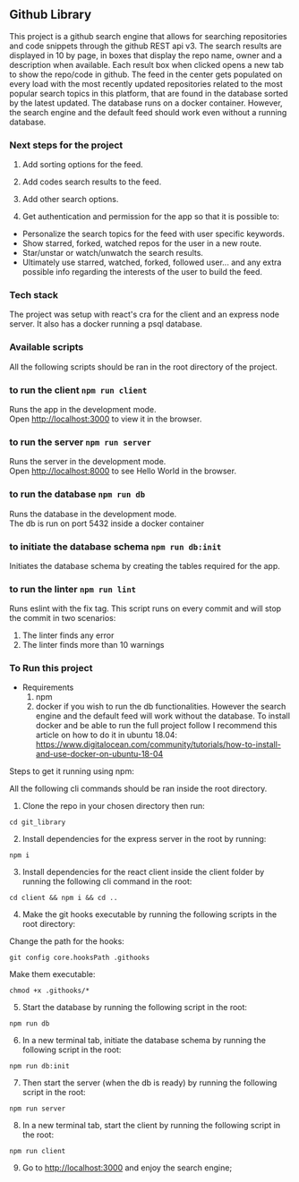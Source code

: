 ## Github Library

This project is a github search engine that allows for searching repositories and code snippets through the github REST api v3.
The search results are displayed in 10 by page, in boxes that display the repo name, owner and a description when available. Each result box when clicked opens a new tab to show the repo/code in github.
The feed in the center gets populated on every load with the most recently updated repositories related to the most popular search topics in this platform, that are found in the database sorted by the latest updated.
The database runs on a docker container. However, the search engine and the default feed should work even without a running database.

### Next steps for the project

1.  Add sorting options for the feed.

2.  Add codes search results to the feed.

3.  Add other search options.

4.  Get authentication and permission for the app so that it is possible to:

- Personalize the search topics for the feed with user specific keywords.
- Show starred, forked, watched repos for the user in a new route.
- Star/unstar or watch/unwatch the search results.
- Ultimately use starred, watched, forked, followed user... and any extra possible info regarding the interests of the user to build the feed.

### Tech stack

The project was setup with react's cra for the client and an express node server. It also has a docker running a psql database.

### Available scripts

All the following scripts should be ran in the root directory of the project.

### to run the client `npm run client`

Runs the app in the development mode.<br>
Open [http://localhost:3000](http://localhost:3000) to view it in the browser.

### to run the server `npm run server`

Runs the server in the development mode.<br>
Open [http://localhost:8000](http://localhost:8000) to see Hello World in the browser.

### to run the database `npm run db`

Runs the database in the development mode.<br>
The db is run on port 5432 inside a docker container

### to initiate the database schema `npm run db:init`

Initiates the database schema by creating the tables required for the app.<br>

### to run the linter `npm run lint`

Runs eslint with the fix tag. This script runs on every commit and will stop the commit in two scenarios:

1. The linter finds any error
2. The linter finds more than 10 warnings

### To Run this project

- Requirements
  1. npm
  2. docker if you wish to run the db functionalities. However the search engine and the default feed will work without the database. To install docker and be able to run the full project follow I recommend this article on how to do it in ubuntu 18.04: https://www.digitalocean.com/community/tutorials/how-to-install-and-use-docker-on-ubuntu-18-04

Steps to get it running using npm:

All the following cli commands should be ran inside the root directory.

1.  Clone the repo in your chosen directory then run:

```
cd git_library
```

2.  Install dependencies for the express server in the root by running:

```
npm i
```

3.  Install dependencies for the react client inside the client folder by running the following cli command in the root:

```
cd client && npm i && cd ..
```

4. Make the git hooks executable by running the following scripts in the root directory:

Change the path for the hooks:

```
git config core.hooksPath .githooks
```

Make them executable:

```
chmod +x .githooks/*
```

5.  Start the database by running the following script in the root:

```
npm run db
```

6.  In a new terminal tab, initiate the database schema by running the following script in the root:

```
npm run db:init
```

7.  Then start the server (when the db is ready) by running the following script in the root:

```
npm run server
```

8.  In a new terminal tab, start the client by running the following script in the root:

```
npm run client
```

9.  Go to [http://localhost:3000](http://localhost:3000) and enjoy the search engine;
